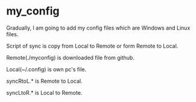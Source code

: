 # my_config

Gradually, I am going to add my config files which are Windows and Linux files.

Script of sync is copy from Local to Remote or form Remote to Local.

Remote(./myconfig) is downloaded file from github.

Local(~/.config) is own pc's file.

syncRtoL.* is Remote to Local.

syncLtoR.* is Local to Remote.

